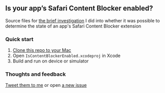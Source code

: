 ## Is your app’s Safari Content Blocker enabled?

Source files for [the brief investigation][article] I did into whether it was possible to determine the state of an app's Safari Content Blocker extension

### Quick start

1. [Clone this repo to your Mac](github-mac://openRepo/https://github.com/ryanbrodie/IsContentBlockerEnabled)
2. Open `IsContentBlockerEnabled.xcodeproj` in Xcode
3. Build and run on device or simulator

### Thoughts and feedback

[Tweet them to me](twitter) or open [a new issue](issue)

[article]: https://medium.com
[twitter]: https://twitter.com/@brod_ie
[issue]: https://github.com/ryanbrodie/IsContentBlockerEnabled/issues/new

